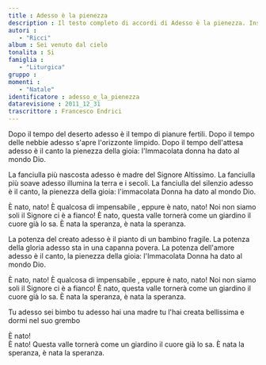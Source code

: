 ```yaml
--- 
title : Adesso è la pienezza
description : Il testo completo di accordi di Adesso è la pienezza. Inseriscila nel tuo canzoniere!
autori : 
   - "Ricci"
album : Sei venuto dal cielo
tonalita : Si
famiglia : 
   - "Liturgica"
gruppo : 
momenti : 
   - "Natale"
identificatore : adesso_e_la_pienezza
datarevisione : 2011_12_31
trascrittore : Francesco Endrici
--- 
```




Dopo il tempo del deserto
adesso è il tempo di pianure fertili.
Dopo il tempo delle nebbie
adesso s'apre l'orizzonte limpido.
Dopo il tempo dell'attesa
adesso è il canto la pienezza della gioia: 
l'Immacolata donna ha dato al mondo Dio.


La fanciulla più nascosta
adesso è madre del Signore Altissimo.
La fanciulla più soave
adesso illumina la terra e i secoli.
La fanciulla del silenzio
adesso è il canto, la pienezza della gioia: 
l'immacolata Donna ha dato al mondo Dio.


È nato, nato!
È qualcosa di impensabile , eppure è nato, nato!
Noi non siamo soli il Signore ci è a fianco! 
È nato, questa valle tornerà come un giardino
il cuore già lo sa.
È nata la speranza, è nata la speranza.


La potenza del creato
adesso è il pianto di un bambino fragile.
La potenza della gloria
adesso sta in una capanna povera.
La potenza dell'amore
adesso è il canto, la pienezza della gioia: 
l'Immacolata Donna ha dato al mondo Dio.


È nato, nato!
È qualcosa di impensabile , eppure è nato, nato!
Noi non siamo soli il Signore ci è a fianco! 
È nato, questa valle tornerà come un giardino
il cuore già lo sa.
È nata la speranza, è nata la speranza.


Tu adesso sei bimbo
tu adesso hai una madre
tu l'hai creata bellissima
e dormi nel suo grembo


È nato!  
È nato! Questa valle tornerà come un giardino
il cuore già lo sa.
È nata la speranza, è nata la speranza.


